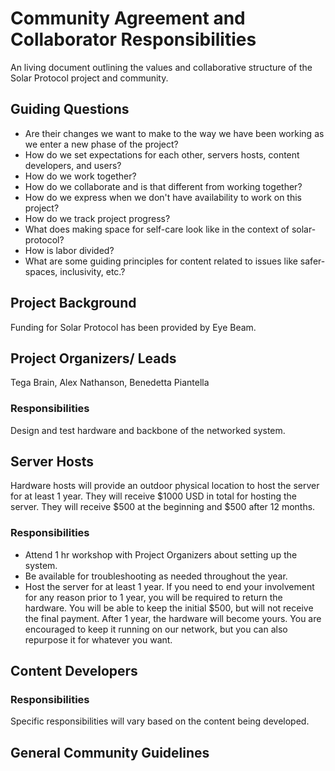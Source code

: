 # Community Agreement and Collaborator Responsibilities

An living document outlining the values and collaborative structure of the Solar Protocol project and community.

## Guiding Questions

* Are their changes we want to make to the way we have been working as we enter a new phase of the project?
* How do we set expectations for each other, servers hosts, content developers, and users?
* How do we work together?
* How do we collaborate and is that different from working together?
* How do we express when we don't have availability to work on this project?
* How do we track project progress?
* What does making space for self-care look like in the context of solar-protocol?
* How is labor divided?
* What are some guiding principles for content related to issues like safer-spaces, inclusivity, etc.?

## Project Background

Funding for Solar Protocol has been provided by Eye Beam.

## Project Organizers/ Leads

Tega Brain, Alex Nathanson, Benedetta Piantella

### Responsibilities

Design and test hardware and backbone of the networked system.

## Server Hosts

Hardware hosts will provide an outdoor physical location to host the server for at least 1 year. They will receive $1000 USD in total for hosting the server. They will receive $500 at the beginning and $500 after 12 months.

### Responsibilities

* Attend 1 hr workshop with Project Organizers about setting up the system.
* Be available for troubleshooting as needed throughout the year.
* Host the server for at least 1 year. If you need to end your involvement for any reason prior to 1 year, you will be required to return the hardware. You will be able to keep the initial $500, but will not receive the final payment. After 1 year, the hardware will become yours. You are encouraged to keep it running on our network, but you can also repurpose it for whatever you want.

## Content Developers

### Responsibilities

Specific responsibilities will vary based on the content being developed.

## General Community Guidelines